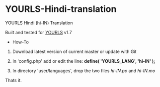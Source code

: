 # YOURLS-Hindi-translation
YOURLS Hindi (hi-IN) Translation

Built and tested for <u>YOURLS</u> v1.7 

- How-To 

 1. Download latest version of current master or update with Git

 2. In 'config.php' add or edit the line: 
   <b>define( 'YOURLS_LANG', 'hi-IN' );</b>
   
 3. In directory 'user/languages', drop the two files <i>hi-IN.po</i> and <i>hi-IN.mo</i>

Thats it.

